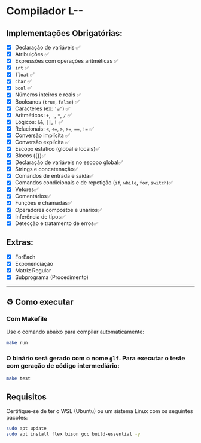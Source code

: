 # Compilador L--

## Implementações Obrigatórias:

- [x] Declaração de variáveis ✅
- [x] Atribuições ✅
- [x] Expressões com operações aritméticas ✅
- [x] `int` ✅
- [x] `float` ✅
- [x] `char` ✅
- [x] `bool` ✅
- [x] Números inteiros e reais ✅
- [x] Booleanos (`true`, `false`) ✅
- [x] Caracteres (ex: `'a'`) ✅
- [x] Aritméticos: `+`, `-`, `*`, `/` ✅
- [x] Lógicos: `&&`, `||`, `!` ✅
- [x] Relacionais: `<`, `<=`, `>`, `>=`, `==`, `!=` ✅
- [x] Conversão implícita ✅
- [x] Conversão explícita ✅
- [x] Escopo estático (global e locais)✅
- [x] Blocos ({})✅
- [x] Declaração de variáveis no escopo global✅
- [x] Strings e concatenação✅
- [x] Comandos de entrada e saída✅
- [x] Comandos condicionais e de repetição (`if`, `while`, `for`, `switch`)✅
- [x] Vetores✅
- [x] Comentários✅
- [x] Funções e chamadas✅
- [x] Operadores compostos e unários✅
- [x] Inferência de tipos✅
- [x] Detecção e tratamento de erros✅

## Extras:
- [x] ForEach
- [x] Exponenciação
- [x] Matriz Regular
- [x] Subprograma (Procedimento)

---

## ⚙️ Como executar

### Com Makefile

Use o comando abaixo para compilar automaticamente:

```bash
make run
```

### O binário será gerado com o nome `glf`. Para executar o teste com geração de código intermediário:

```bash
make test
```

## Requisitos
Certifique-se de ter o WSL (Ubuntu) ou um sistema Linux com os seguintes pacotes:

```bash
sudo apt update
sudo apt install flex bison gcc build-essential -y
```

